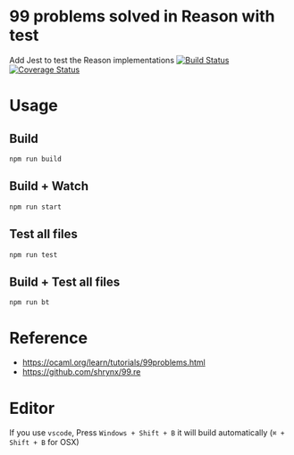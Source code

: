 # 99 problems solved in Reason with test
Add Jest to test the Reason implementations
[![Build Status](https://travis-ci.com/Yermouth/99-reason-with-test.svg?token=RpuPVjjegQqPriAv3YeD&branch=master)](https://travis-ci.com/Yermouth/99-reason-with-test)
[![Coverage Status](https://coveralls.io/repos/github/Yermouth/99-reason-with-test/badge.svg?branch=master)](https://coveralls.io/github/Yermouth/99-reason-with-test?branch=master)

# Usage
## Build
```
npm run build
```

## Build + Watch
```
npm run start
```

## Test all files
```
npm run test
```

## Build + Test all files
```
npm run bt
```

# Reference
- https://ocaml.org/learn/tutorials/99problems.html
- https://github.com/shrynx/99.re

# Editor
If you use `vscode`, Press `Windows + Shift + B` it will build automatically
(`⌘ + Shift + B` for OSX)
